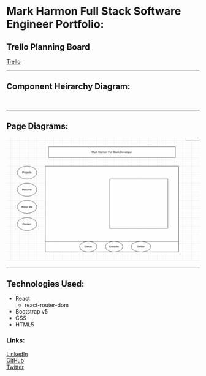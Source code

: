 # Mark Harmon Full Stack Software Engineer Portfolio:

## Trello Planning Board
[Trello]()      
***       
## Component Heirarchy Diagram:
![]()       

***     
## Page Diagrams:
![Main Page](./planning/main-page.png)      

***     
## Technologies Used:
* React
    - react-router-dom
* Bootstrap v5
* CSS
* HTML5
### Links:
[LinkedIn](https://www.linkedin.com/in/markharmon142)      
[GitHub](https://www.github.com/neoj1sec42)      
[Twitter](https://www.twitter.com/ManicNeo142)      